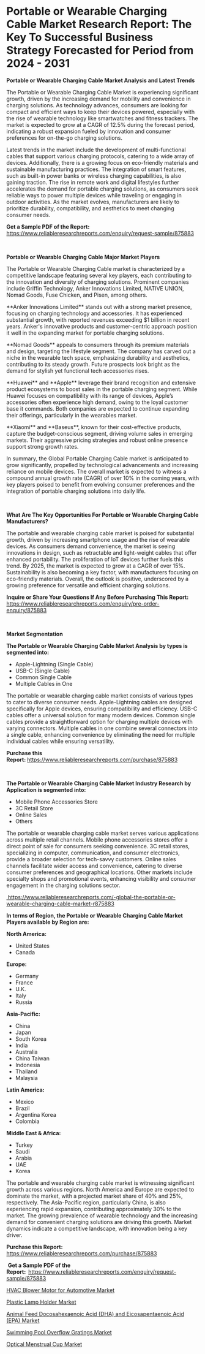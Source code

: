 <p><h1>Portable or Wearable Charging Cable Market Research Report: The Key To Successful Business Strategy Forecasted for Period from 2024 - 2031</h1></p><p><strong>Portable or Wearable Charging Cable Market Analysis and Latest Trends</strong></p>
<p><p>The Portable or Wearable Charging Cable Market is experiencing significant growth, driven by the increasing demand for mobility and convenience in charging solutions. As technology advances, consumers are looking for compact and efficient ways to keep their devices powered, especially with the rise of wearable technology like smartwatches and fitness trackers. The market is expected to grow at a CAGR of 12.5% during the forecast period, indicating a robust expansion fueled by innovation and consumer preferences for on-the-go charging solutions.</p><p>Latest trends in the market include the development of multi-functional cables that support various charging protocols, catering to a wide array of devices. Additionally, there is a growing focus on eco-friendly materials and sustainable manufacturing practices. The integration of smart features, such as built-in power banks or wireless charging capabilities, is also gaining traction. The rise in remote work and digital lifestyles further accelerates the demand for portable charging solutions, as consumers seek reliable ways to power multiple devices while traveling or engaging in outdoor activities. As the market evolves, manufacturers are likely to prioritize durability, compatibility, and aesthetics to meet changing consumer needs.</p></p>
<p><strong>Get a Sample PDF of the Report:&nbsp;</strong> <a href="https://www.reliableresearchreports.com/enquiry/request-sample/875883?utm_campaign=113&utm_medium=2&utm_source=Github&utm_content=ia&utm_term=03122024&utm_id=portable-or-wearable-charging-cable">https://www.reliableresearchreports.com/enquiry/request-sample/875883</a></p>
<p>&nbsp;</p>
<p><strong>Portable or Wearable Charging Cable Major Market Players</strong></p>
<p><p>The Portable or Wearable Charging Cable market is characterized by a competitive landscape featuring several key players, each contributing to the innovation and diversity of charging solutions. Prominent companies include Griffin Technology, Anker Innovations Limited, NATIVE UNION, Nomad Goods, Fuse Chicken, and Pisen, among others.</p><p>**Anker Innovations Limited** stands out with a strong market presence, focusing on charging technology and accessories. It has experienced substantial growth, with reported revenues exceeding $1 billion in recent years. Anker's innovative products and customer-centric approach position it well in the expanding market for portable charging solutions.</p><p>**Nomad Goods** appeals to consumers through its premium materials and design, targeting the lifestyle segment. The company has carved out a niche in the wearable tech space, emphasizing durability and aesthetics, contributing to its steady growth. Future prospects look bright as the demand for stylish yet functional tech accessories rises.</p><p>**Huawei** and **Apple** leverage their brand recognition and extensive product ecosystems to boost sales in the portable charging segment. While Huawei focuses on compatibility with its range of devices, Apple’s accessories often experience high demand, owing to the loyal customer base it commands. Both companies are expected to continue expanding their offerings, particularly in the wearables market.</p><p>**Xiaomi** and **Baseus**, known for their cost-effective products, capture the budget-conscious segment, driving volume sales in emerging markets. Their aggressive pricing strategies and robust online presence support strong growth rates.</p><p>In summary, the Global Portable Charging Cable market is anticipated to grow significantly, propelled by technological advancements and increasing reliance on mobile devices. The overall market is expected to witness a compound annual growth rate (CAGR) of over 10% in the coming years, with key players poised to benefit from evolving consumer preferences and the integration of portable charging solutions into daily life.</p></p>
<p>&nbsp;</p>
<p><strong>What Are The Key Opportunities For Portable or Wearable Charging Cable Manufacturers?</strong></p>
<p><p>The portable and wearable charging cable market is poised for substantial growth, driven by increasing smartphone usage and the rise of wearable devices. As consumers demand convenience, the market is seeing innovations in design, such as retractable and light-weight cables that offer enhanced portability. The proliferation of IoT devices further fuels this trend. By 2025, the market is expected to grow at a CAGR of over 15%. Sustainability is also becoming a key factor, with manufacturers focusing on eco-friendly materials. Overall, the outlook is positive, underscored by a growing preference for versatile and efficient charging solutions.</p></p>
<p><strong>Inquire or Share Your Questions If Any Before Purchasing This Report:</strong> <a href="https://www.reliableresearchreports.com/enquiry/pre-order-enquiry/875883?utm_campaign=113&utm_medium=2&utm_source=Github&utm_content=ia&utm_term=03122024&utm_id=portable-or-wearable-charging-cable">https://www.reliableresearchreports.com/enquiry/pre-order-enquiry/875883</a></p>
<p>&nbsp;</p>
<p><strong>Market Segmentation</strong></p>
<p><strong>The Portable or Wearable Charging Cable Market Analysis by types is segmented into:</strong></p>
<p><ul><li>Apple-Lightning (Single Cable)</li><li>USB-C (Single Cable)</li><li>Common Single Cable</li><li>Multiple Cables in One</li></ul></p>
<p><p>The portable or wearable charging cable market consists of various types to cater to diverse consumer needs. Apple-Lightning cables are designed specifically for Apple devices, ensuring compatibility and efficiency. USB-C cables offer a universal solution for many modern devices. Common single cables provide a straightforward option for charging multiple devices with varying connectors. Multiple cables in one combine several connectors into a single cable, enhancing convenience by eliminating the need for multiple individual cables while ensuring versatility.</p></p>
<p><strong>Purchase this Report:&nbsp;</strong><a href="https://www.reliableresearchreports.com/purchase/875883?utm_campaign=113&utm_medium=2&utm_source=Github&utm_content=ia&utm_term=03122024&utm_id=portable-or-wearable-charging-cable">https://www.reliableresearchreports.com/purchase/875883</a></p>
<p>&nbsp;</p>
<p><strong>The Portable or Wearable Charging Cable Market Industry Research by Application is segmented into:</strong></p>
<p><ul><li>Mobile Phone Accessories Store</li><li>3C Retail Store</li><li>Online Sales</li><li>Others</li></ul></p>
<p><p>The portable or wearable charging cable market serves various applications across multiple retail channels. Mobile phone accessories stores offer a direct point of sale for consumers seeking convenience. 3C retail stores, specializing in computer, communication, and consumer electronics, provide a broader selection for tech-savvy customers. Online sales channels facilitate wider access and convenience, catering to diverse consumer preferences and geographical locations. Other markets include specialty shops and promotional events, enhancing visibility and consumer engagement in the charging solutions sector.</p></p>
<p><a href="https://www.reliableresearchreports.com/-global-the-portable-or-wearable-charging-cable-market-r875883?utm_campaign=113&utm_medium=2&utm_source=Github&utm_content=ia&utm_term=03122024&utm_id=portable-or-wearable-charging-cable">&nbsp;https://www.reliableresearchreports.com/-global-the-portable-or-wearable-charging-cable-market-r875883</a></p>
<p><strong>In terms of Region, the Portable or Wearable Charging Cable Market Players available by Region are:</strong></p>
<p>
    <p> <strong> North America: </strong>
        <ul>
            <li>United States</li>
            <li>Canada</li>
        </ul>
        </p> 
    <p> <strong> Europe: </strong>
        <ul>
            <li>Germany</li>
            <li>France</li>
            <li>U.K.</li>
            <li>Italy</li>
            <li>Russia</li>
        </ul>
        </p> 
    <p> <strong> Asia-Pacific: </strong>
        <ul>
            <li>China</li>
            <li>Japan</li>
            <li>South Korea</li>
            <li>India</li>
            <li>Australia</li>
            <li>China Taiwan</li>
            <li>Indonesia</li>
            <li>Thailand</li>
            <li>Malaysia</li>
        </ul>
        </p> 
    <p> <strong> Latin America: </strong>
        <ul>
            <li>Mexico</li>
            <li>Brazil</li>
            <li>Argentina Korea</li>
            <li>Colombia</li>
        </ul>
        </p> 
    <p> <strong> Middle East & Africa: </strong>
        <ul>
            <li>Turkey</li>
            <li>Saudi</li>
            <li>Arabia</li>
            <li>UAE</li>
            <li>Korea</li>
        </ul>
    </p>
    </p>
<p><p>The portable and wearable charging cable market is witnessing significant growth across various regions. North America and Europe are expected to dominate the market, with a projected market share of 40% and 25%, respectively. The Asia-Pacific region, particularly China, is also experiencing rapid expansion, contributing approximately 30% to the market. The growing prevalence of wearable technology and the increasing demand for convenient charging solutions are driving this growth. Market dynamics indicate a competitive landscape, with innovation being a key driver.</p></p>
<p><strong>Purchase this Report: </strong><a href="https://www.reliableresearchreports.com/purchase/875883?utm_campaign=113&utm_medium=2&utm_source=Github&utm_content=ia&utm_term=03122024&utm_id=portable-or-wearable-charging-cable">https://www.reliableresearchreports.com/purchase/875883</a></p>
<p>&nbsp;<strong>Get a Sample PDF of the Report:&nbsp;&nbsp;</strong><a href="https://www.reliableresearchreports.com/enquiry/request-sample/875883?utm_campaign=113&utm_medium=2&utm_source=Github&utm_content=ia&utm_term=03122024&utm_id=portable-or-wearable-charging-cable">https://www.reliableresearchreports.com/enquiry/request-sample/875883</a></p>
<p><strong></strong></p>
<p><p><a href="https://issuu.com/reportprime-2/docs/hvac-blower-motor-for-automotive-market-size-2030.?utm_campaign=113&utm_medium=2&utm_source=Github&utm_content=ia&utm_term=03122024&utm_id=portable-or-wearable-charging-cable">HVAC Blower Motor for Automotive Market</a></p><p><a href="https://www.linkedin.com/pulse/market-insights-global-plastic-lamp-holder-forecast-innovation-vea1c?utm_campaign=113&utm_medium=2&utm_source=Github&utm_content=ia&utm_term=03122024&utm_id=portable-or-wearable-charging-cable">Plastic Lamp Holder Market</a></p><p><a href="https://issuu.com/reportprime-2/docs/animal-feed-docosahexaenoic-acid-dha-and-eicosapen?utm_campaign=113&utm_medium=2&utm_source=Github&utm_content=ia&utm_term=03122024&utm_id=portable-or-wearable-charging-cable">Animal Feed Docosahexaenoic Acid (DHA) and Eicosapentaenoic Acid (EPA) Market</a></p><p><a href="https://www.linkedin.com/pulse/swimming-pool-overflow-gratings-market-global-share-ranking-wdi2c?utm_campaign=113&utm_medium=2&utm_source=Github&utm_content=ia&utm_term=03122024&utm_id=portable-or-wearable-charging-cable">Swimming Pool Overflow Gratings Market</a></p><p><a href="https://github.com/SamiaChowdhury801/Market-Research-Report-List-1/blob/main/optical-menstrual-cup-market.md?utm_campaign=113&utm_medium=2&utm_source=Github&utm_content=ia&utm_term=03122024&utm_id=portable-or-wearable-charging-cable">Optical Menstrual Cup Market</a></p></p>